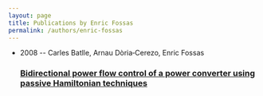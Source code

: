 ```yaml
---
layout: page
title: Publications by Enric Fossas
permalink: /authors/enric-fossas
---
```


<ul class="post-list">
<li><span class='post-meta'>2008 -- Carles Batlle, Arnau Dòria‐Cerezo, Enric Fossas</span><h3><a class='post-link' href="{{ site.baseurl }}/bidirectional-power-flow-control-of-a-power-converter-using-passive-hamiltonian-techniques">Bidirectional power flow control of a power converter using passive Hamiltonian techniques</a></h3></li>

</ul>
